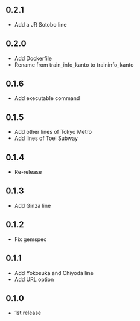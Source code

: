 ## 0.2.1

- Add a JR Sotobo line

## 0.2.0

- Add Dockerfile
- Rename from train_info_kanto to traininfo_kanto

## 0.1.6

- Add executable command

## 0.1.5

- Add other lines of Tokyo Metro
- Add lines of Toei Subway

## 0.1.4

- Re-release

## 0.1.3

- Add Ginza line

## 0.1.2

- Fix gemspec

## 0.1.1

- Add Yokosuka and Chiyoda line
- Add URL option

## 0.1.0

- 1st release
